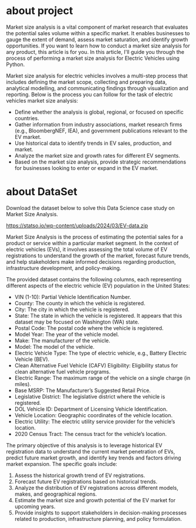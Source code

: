 # about project 

Market size analysis is a vital component of market research that evaluates the potential sales volume within a specific market. It enables businesses to gauge the extent of demand, assess market saturation, and identify growth opportunities. If you want to learn how to conduct a market size analysis for any product, this article is for you. In this article, I'll guide you through the process of performing a market size analysis for Electric Vehicles using Python.

Market size analysis for electric vehicles involves a multi-step process that includes defining the market scope, collecting and preparing data, analytical modelling, and communicating findings through visualization and reporting. Below is the process you can follow for the task of electric vehicles market size analysis:

- Define whether the analysis is global, regional, or focused on specific countries.
- Gather information from industry associations, market research firms (e.g., BloombergNEF, IEA), and government publications relevant to the EV market.
- Use historical data to identify trends in EV sales, production, and market.
- Analyze the market size and growth rates for different EV segments.
- Based on the market size analysis, provide strategic recommendations for businesses looking to enter or expand in the EV market.


# about DataSet
Download the dataset below to solve this Data Science case study on Market Size Analysis.

https://statso.io/wp-content/uploads/2024/03/EV-data.zip

Market Size Analysis is the process of estimating the potential sales for a product or service within a particular market segment. In the context of electric vehicles (EVs), it involves assessing the total volume of EV registrations to understand the growth of the market, forecast future trends, and help stakeholders make informed decisions regarding production, infrastructure development, and policy-making.

The provided dataset contains the following columns, each representing different aspects of the electric vehicle (EV) population in the United States:

- VIN (1-10): Partial Vehicle Identification Number.
- County: The county in which the vehicle is registered.
- City: The city in which the vehicle is registered.
- State: The state in which the vehicle is registered. It appears that this dataset may be focused on Washington (WA) state.
- Postal Code: The postal code where the vehicle is registered.
- Model Year: The year of the vehicle model.
- Make: The manufacturer of the vehicle.
- Model: The model of the vehicle.
- Electric Vehicle Type: The type of electric vehicle, e.g., Battery Electric Vehicle (BEV).
- Clean Alternative Fuel Vehicle (CAFV) Eligibility: Eligibility status for clean alternative fuel vehicle programs.
- Electric Range: The maximum range of the vehicle on a single charge (in miles).
- Base MSRP: The Manufacturer’s Suggested Retail Price.
- Legislative District: The legislative district where the vehicle is registered.
- DOL Vehicle ID: Department of Licensing Vehicle Identification.
- Vehicle Location: Geographic coordinates of the vehicle location.
- Electric Utility: The electric utility service provider for the vehicle’s location.
- 2020 Census Tract: The census tract for the vehicle’s location.

 The primary objective of this analysis is to leverage historical EV registration data to understand the current market penetration of EVs, predict future market growth, and identify key trends and factors driving market expansion. The specific goals include:

1. Assess the historical growth trend of EV registrations.
2. Forecast future EV registrations based on historical trends.
3. Analyze the distribution of EV registrations across different models, makes, and geographical regions.
4. Estimate the market size and growth potential of the EV market for upcoming years.
5. Provide insights to support stakeholders in decision-making processes related to production, infrastructure planning, and policy formulation.
